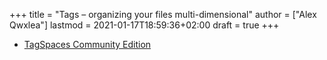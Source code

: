 +++
title = "Tags – organizing your files multi-dimensional"
author = ["Alex Qwxlea"]
lastmod = 2021-01-17T18:59:36+02:00
draft = true
+++

-   [TagSpaces Community Edition](https://www.tagspaces.org/products/community/)
